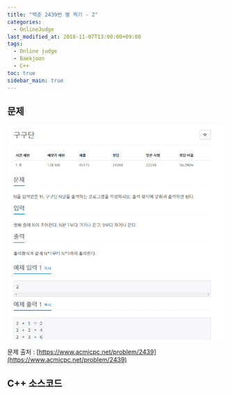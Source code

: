 ```yaml
---
title: "백준 2439번 별 찍기 - 2"
categories: 
  - OnlineJudge
last_modified_at: 2018-11-07T13:00:00+09:00
tags: 
  - Online judge
  - Baekjoon
  - C++
toc: true
sidebar_main: true
---
```


## 문제

![2439](https://github.com/lesslate/lesslate.github.io/blob/master/assets/img/OnlineJudge/2739.png?raw=true)

문제 출처 : [https://www.acmicpc.net/problem/2439](https://www.acmicpc.net/problem/2439)



## C++ 소스코드

<script src="https://gist.github.com/lesslate/c60e2c27e84f872aebc0f694d2b4fe7c.js"></script>

